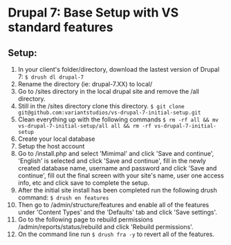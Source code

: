 # Drupal 7: Base Setup with VS standard features

## Setup:
1. In your client's folder/directory, download the lastest version of Drupal 7: `$ drush dl drupal-7`
2. Rename the directory (ie: drupal-7.XX) to local/
3. Go to /sites directory in the local drupal site and remove the /all directory.
4. Still in the /sites directory clone this directory. `$ git clone git@github.com:variantstudios/vs-drupal-7-initial-setup.git`
5. Clean everything up with the following commands `$ rm -rf all && mv vs-drupal-7-initial-setup/all all && rm -rf vs-drupal-7-initial-setup`
6. Create your local database
7. Setup the host account
8. Go to /install.php and select 'Mimimal' and click 'Save and continue', 'English' is selected and click 'Save and continue', fill in the newly created database name, username and password and click 'Save and continue', fill out the final screen with your site's name, user one access info, etc and click save to complete the setup.
9. After the initial site install has been completed run the following drush command: `$ drush en features`
10. Then go to /admin/structure/features and enable all of the features under 'Content Types' and the 'Defaults' tab and click 'Save settings'.
11. Go to the following page to rebuild permissions /admin/reports/status/rebuild and click 'Rebuild permissions'.
12. On the command line run `$ drush fra -y` to revert all of the features.
